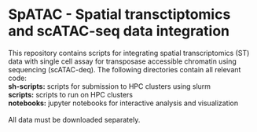 # SpATAC - Spatial transctiptomics and scATAC-seq data integration
This repository contains scripts for integrating spatial transcriptomics (ST) data with single cell assay for transposase accessible chromatin using sequencing (scATAC-deq). The following directories contain all relevant code:\
__sh-scripts:__ scripts for submission to HPC clusters using slurm\
__scripts:__ scripts to run on HPC clusters\
__notebooks:__ jupyter notebooks for interactive analysis and visualization\
\
All data must be downloaded separately.
